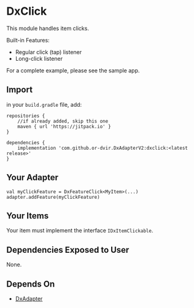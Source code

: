 # DxClick
This module handles item clicks.

Built-in Features:
* Regular click (tap) listener
* Long-click listener

For a complete example, please see the sample app.

## Import
in your `build.gradle` file, add:

```
repositories {
    //if already added, skip this one
    maven { url 'https://jitpack.io' }
}

dependencies {
    implementation 'com.github.or-dvir.DxAdapterV2:dxclick:<latest release>'
}
```

## Your Adapter
```
val myClickFeature = DxFeatureClick<MyItem>(...)
adapter.addFeature(myClickFeature)
```

## Your Items
Your item must implement the  interface `IDxItemClickable`.

## Dependencies Exposed to User
None.

## Depends On
* [DxAdapter](https://github.com/or-dvir/DxAdapterV2/tree/master/dxadapter)

